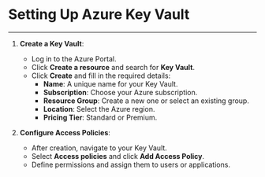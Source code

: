 # Setting Up Azure Key Vault
___
1. **Create a Key Vault**:
   * Log in to the Azure Portal.
   * Click **Create a resource** and search for **Key Vault**.
   * Click **Create** and fill in the required details:
       * **Name**: A unique name for your Key Vault.
       * **Subscription**: Choose your Azure subscription.
       * **Resource Group**: Create a new one or select an existing group.
       * **Location**: Select the Azure region.
       * **Pricing Tier**: Standard or Premium.

2. **Configure Access Policies**:
   * After creation, navigate to your Key Vault.
   * Select **Access policies** and click **Add Access Policy**.
   * Define permissions and assign them to users or applications.